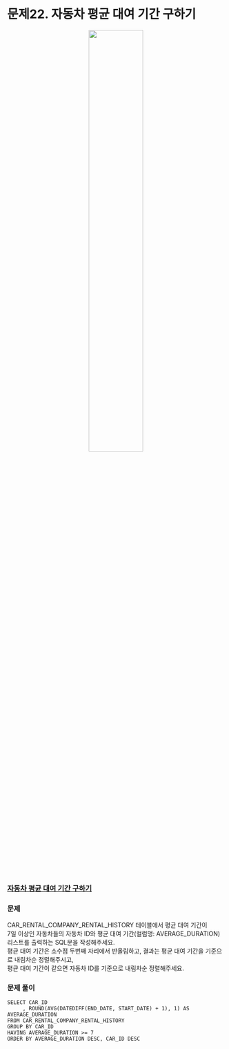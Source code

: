 # 문제22. 자동차 평균 대여 기간 구하기
<center><img src="https://user-images.githubusercontent.com/77037338/210046724-5f984c66-80c3-4c70-9fdc-32371e86c30c.png" width="50%" height="50%"></center>

### [자동차 평균 대여 기간 구하기](https://school.programmers.co.kr/learn/courses/30/lessons/157342)

### 문제
CAR_RENTAL_COMPANY_RENTAL_HISTORY 테이블에서 평균 대여 기간이 <br>
7일 이상인 자동차들의 자동차 ID와 평균 대여 기간(컬럼명: AVERAGE_DURATION) 리스트를 출력하는 SQL문을 작성해주세요. <br>
평균 대여 기간은 소수점 두번째 자리에서 반올림하고, 결과는 평균 대여 기간을 기준으로 내림차순 정렬해주시고, <br>
평균 대여 기간이 같으면 자동차 ID를 기준으로 내림차순 정렬해주세요.<br>

### 문제 풀이
```Mysql
SELECT CAR_ID
     , ROUND(AVG(DATEDIFF(END_DATE, START_DATE) + 1), 1) AS AVERAGE_DURATION
FROM CAR_RENTAL_COMPANY_RENTAL_HISTORY
GROUP BY CAR_ID
HAVING AVERAGE_DURATION >= 7
ORDER BY AVERAGE_DURATION DESC, CAR_ID DESC
```
